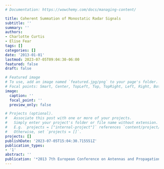 ```yaml
---
# Documentation: https://wowchemy.com/docs/managing-content/

title: Coherent Summation of Monostatic Radar Signals
subtitle: ''
summary: ''
authors:
- Charlotte Curtis
- Elise Fear
tags: []
categories: []
date: '2013-01-01'
lastmod: 2023-07-05T09:04:30-06:00
featured: false
draft: false

# Featured image
# To use, add an image named `featured.jpg/png` to your page's folder.
# Focal points: Smart, Center, TopLeft, Top, TopRight, Left, Right, BottomLeft, Bottom, BottomRight.
image:
  caption: ''
  focal_point: ''
  preview_only: false

# Projects (optional).
#   Associate this post with one or more of your projects.
#   Simply enter your project's folder or file name without extension.
#   E.g. `projects = ["internal-project"]` references `content/project/deep-learning/index.md`.
#   Otherwise, set `projects = []`.
projects: []
publishDate: '2023-07-05T15:04:30.715551Z'
publication_types:
- '1'
abstract: ''
publication: '*2013 7th European Conference on Antennas and Propagation (EuCAP)*'
---
```

